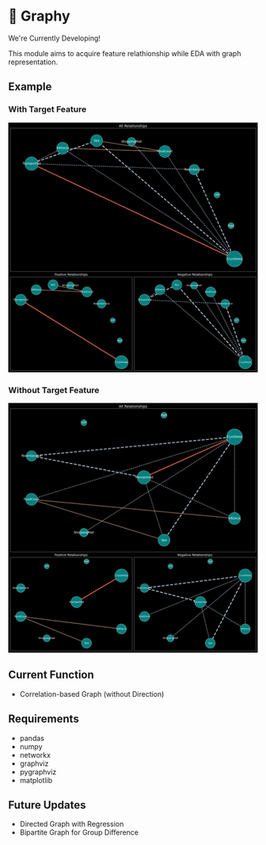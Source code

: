 # 🦺 Graphy

We're Currently Developing!

This module aims to acquire feature relathionship while EDA with graph representation. 


## Example 

### With Target Feature
![sampleImgs1](sample_img/with_target.png)

### Without Target Feature
![sampleImgs2](sample_img/no_target.png)

## Current Function
- Correlation-based Graph (without Direction)

## Requirements

- pandas
- numpy
- networkx
- graphviz
- pygraphviz
- matplotlib

## Future Updates

- Directed Graph with Regression
- Bipartite Graph for Group Difference
